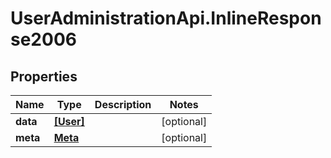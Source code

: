 # UserAdministrationApi.InlineResponse2006

## Properties
Name | Type | Description | Notes
------------ | ------------- | ------------- | -------------
**data** | [**[User]**](User.md) |  | [optional] 
**meta** | [**Meta**](Meta.md) |  | [optional] 


